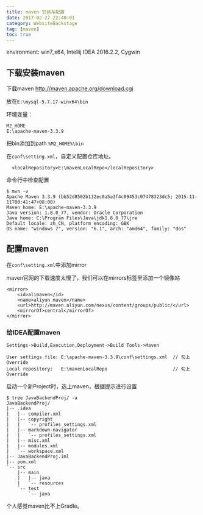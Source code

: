 ```yaml
---
title: maven 安装与配置
date: 2017-02-27 22:40:01
category: WebsiteBackstage
tag: [maven]
toc: true
---
```


environment: win7_x64, Intellij IDEA 2016.2.2, Cygwin

## 下载安装maven

下载maven http://maven.apache.org/download.cgi

放在`E:\mysql-5.7.17-winx64\bin`

环境变量：
```
M2_HOME
E:\apache-maven-3.3.9
```

把bin添加到path `%M2_HOME%\bin`

在`conf\setting.xml`，自定义配置仓库地址。
```
  <localRepository>E:\mavenLocalRepo</localRepository>
```

命令行中检查配置
```
$ mvn -v
Apache Maven 3.3.9 (bb52d8502b132ec0a5a3f4c09453c07478323dc5; 2015-11-11T00:41:47+08:00)
Maven home: E:\apache-maven-3.3.9
Java version: 1.8.0_77, vendor: Oracle Corporation
Java home: C:\Program Files\Java\jdk1.8.0_77\jre
Default locale: zh_CN, platform encoding: GBK
OS name: "windows 7", version: "6.1", arch: "amd64", family: "dos"
```

## 配置maven
在`conf\setting.xml`中添加mirror

maven官网的下载速度太慢了，我们可以在mirrors标签里添加一个镜像站
```
<mirror>
    <id>alimaven</id>
    <name>aliyun maven</name>
    <url>http://maven.aliyun.com/nexus/content/groups/public/</url>
    <mirrorOf>central</mirrorOf>
</mirror>
```

### 给IDEA配置maven
```
Settings->Build,Execution,Deployment->Build Tools->Maven

User settings file: E:\apache-maven-3.3.9\conf\settings.xml  // 勾上Override
Local repository:   E:\mavenLocalRepo                        // 勾上Override
```

启动一个新Project时，选上maven，根据提示进行设置
```
$ tree JavaBackendProj/ -a
JavaBackendProj/
|-- .idea
|   |-- compiler.xml
|   |-- copyright
|   |   `-- profiles_settings.xml
|   |-- markdown-navigator
|   |   `-- profiles_settings.xml
|   |-- misc.xml
|   |-- modules.xml
|   `-- workspace.xml
|-- JavaBackendProj.iml
|-- pom.xml
`-- src
    |-- main
    |   |-- java
    |   `-- resources
    `-- test
        `-- java
```


个人感觉maven比不上Gradle。
